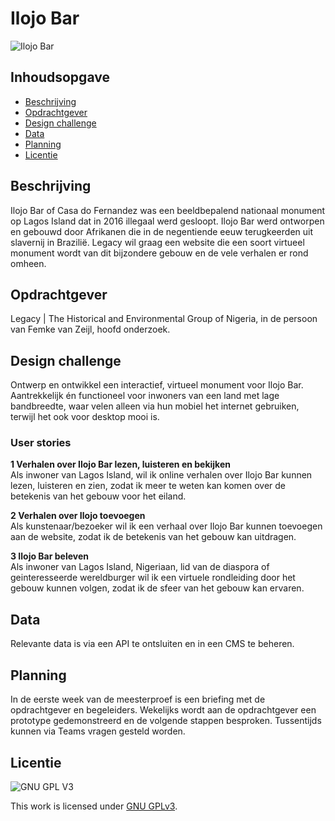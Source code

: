 # Ilojo Bar

![Ilojo Bar](https://github.com/cmda-minor-web-cases/ilojo-bar/blob/main/assets/ilojo-bar.jpg?raw=true)

## Inhoudsopgave
  * [Beschrijving](#beschrijving)
  * [Opdrachtgever](#opdrachtgever)
  * [Design challenge](#design-challege)
  * [Data](#data)
  * [Planning](#planning)
  * [Licentie](#licentie)

## Beschrijving
Ilojo Bar of Casa do Fernandez was een beeldbepalend nationaal monument op Lagos Island dat in 2016 illegaal werd gesloopt. Ilojo Bar werd ontworpen en gebouwd door Afrikanen die in de negentiende eeuw terugkeerden uit slavernij in Brazilië. Legacy wil graag een website die een soort virtueel monument wordt van dit bijzondere gebouw en de vele verhalen er rond omheen.

## Opdrachtgever
Legacy | The Historical and Environmental Group of Nigeria, in de persoon van Femke van Zeijl, hoofd onderzoek.

## Design challenge
Ontwerp en ontwikkel een interactief, virtueel monument voor Ilojo Bar.
Aantrekkelijk én functioneel voor inwoners van een land met lage bandbreedte, waar velen alleen via hun mobiel het internet gebruiken, terwijl het ook voor desktop mooi is.


### User stories
**1 Verhalen over Ilojo Bar lezen, luisteren en bekijken**  
Als inwoner van Lagos Island, wil ik online verhalen over Ilojo Bar kunnen lezen, luisteren en zien, zodat ik meer te weten kan komen over de betekenis van het gebouw voor het eiland.

**2 Verhalen over Ilojo toevoegen**  
Als kunstenaar/bezoeker wil ik een verhaal over Ilojo Bar kunnen toevoegen aan de website, zodat ik de betekenis van het gebouw kan uitdragen.
 
**3 Ilojo Bar beleven**   
Als inwoner van Lagos Island, Nigeriaan, lid van de diaspora of geinteresseerde wereldburger wil ik een virtuele rondleiding door het gebouw kunnen volgen, zodat ik de sfeer van het gebouw kan ervaren.


## Data
Relevante data is via een API te ontsluiten en in een CMS te beheren.

## Planning
In de eerste week van de meesterproef is een briefing met de opdrachtgever en begeleiders. Wekelijks wordt aan de opdrachtgever een prototype gedemonstreerd en de volgende stappen besproken. Tussentijds kunnen via Teams vragen gesteld worden.

## Licentie

![GNU GPL V3](https://www.gnu.org/graphics/gplv3-127x51.png)

This work is licensed under [GNU GPLv3](./LICENSE).

